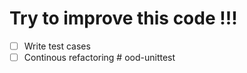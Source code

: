 # Try to improve this code !!!

* [ ] Write test cases
* [ ] Continous refactoring
#   o o d - u n i t t e s t  
 